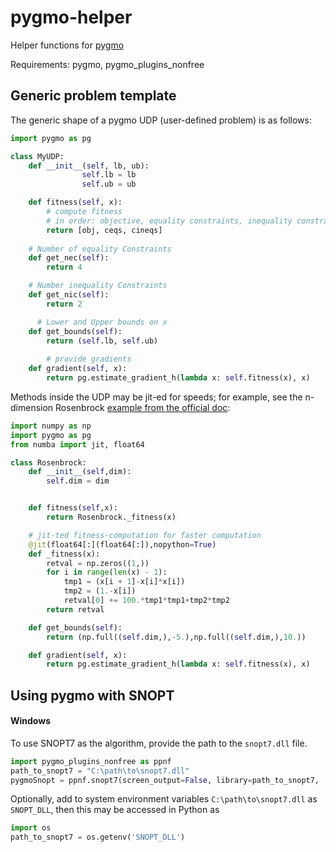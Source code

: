 # pygmo-helper
Helper functions for [pygmo](https://esa.github.io/pygmo2/index.html)

Requirements: pygmo, pygmo_plugins_nonfree

## Generic problem template

The generic shape of a pygmo UDP (user-defined problem) is as follows:

```python
import pygmo as pg

class MyUDP:
    def __init__(self, lb, ub):
				self.lb = lb
				self.ub = ub

    def fitness(self, x):
        # compute fitness 
        # in order: objective, equality constraints, inequality constraints
        return [obj, ceqs, cineqs]
    
    # Number of equality Constraints
    def get_nec(self):
        return 4

    # Number inequality Constraints
    def get_nic(self):
        return 2

	  # Lower and Upper bounds on x
    def get_bounds(self):
        return (self.lb, self.ub)
		
		# provide gradients
    def gradient(self, x):
        return pg.estimate_gradient_h(lambda x: self.fitness(x), x)
```

Methods inside the UDP may be jit-ed for speeds; for example, see the n-dimension Rosenbrock [example from the official doc](https://esa.github.io/pygmo2/tutorials/coding_udp_simple.html#notes-on-computational-speed):

```python
import numpy as np
import pygmo as pg
from numba import jit, float64

class Rosenbrock:
    def __init__(self,dim):
        self.dim = dim


    def fitness(self,x):
        return Rosenbrock._fitness(x)

    # jit-ted fitness-computation for faster computation
    @jit(float64[:](float64[:]),nopython=True)
    def _fitness(x):
        retval = np.zeros((1,))
        for i in range(len(x) - 1):
            tmp1 = (x[i + 1]-x[i]*x[i])
            tmp2 = (1.-x[i])
            retval[0] += 100.*tmp1*tmp1+tmp2*tmp2
        return retval

    def get_bounds(self):
        return (np.full((self.dim,),-5.),np.full((self.dim,),10.))

    def gradient(self, x):
        return pg.estimate_gradient_h(lambda x: self.fitness(x), x)
```


## Using pygmo with SNOPT
#### Windows
To use SNOPT7 as the algorithm, provide the path to the `snopt7.dll` file. 

```python
import pygmo_plugins_nonfree as ppnf
path_to_snopt7 = "C:\path\to\snopt7.dll"
pygmoSnopt = ppnf.snopt7(screen_output=False, library=path_to_snopt7,  minor_version=7)
```

Optionally, add to system environment variables `C:\path\to\snopt7.dll` as `SNOPT_DLL`, then this may be accessed in Python as 

```python
import os
path_to_snopt7 = os.getenv('SNOPT_DLL')
```
